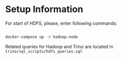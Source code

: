 # Setup Information

For start of HDFS, please, enter following commands:

```bash

docker-compose up -d hadoop-node

```

Related queries for Hadoop and Trino are located in ```trino/sql_scripts/hdfs_queries.sql```